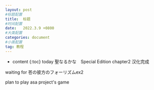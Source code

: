 ```yaml
---
layout: post
#标题配置
title:  标题
#时间配置
date:   2022.3.9 +0800
#大类配置
categories: document
#小类配置
tag: 教程
---
```


* content
{:toc}
today 聖なるかな　Special Edition chapter2 汉化完成

waiting for 苍の彼方のフォーリズムex2

plan to play asa project's game


